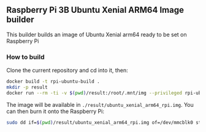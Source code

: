 Raspberry Pi 3B Ubuntu Xenial ARM64 Image builder
---

This builder builds an image of Ubuntu Xenial arm64 ready to be set on Raspberry Pi

### How to build

Clone the current repository and cd into it, then:

```sh
docker build -t rpi-ubuntu-build .
mkdir -p result
docker run --rm -ti -v $(pwd)/result:/root/.mnt/img --privileged rpi-ubuntu-build
```

The image will be available in `./result/ubuntu_xenial_arm64_rpi.img`. You can then burn it onto the Raspberry Pi:

```sh
sudo dd if=$(pwd)/result/ubuntu_xenial_arm64_rpi.img of=/dev/mmcblk0 status=progress bs=4M
```
